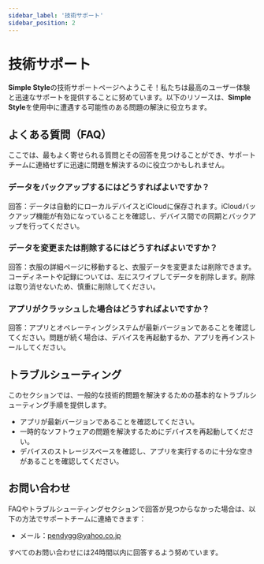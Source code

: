 ```yaml
---
sidebar_label: '技術サポート'
sidebar_position: 2
---
```


# 技術サポート

**Simple Style**の技術サポートページへようこそ！私たちは最高のユーザー体験と迅速なサポートを提供することに努めています。以下のリソースは、**Simple Style**を使用中に遭遇する可能性のある問題の解決に役立ちます。

## よくある質問（FAQ）

ここでは、最もよく寄せられる質問とその回答を見つけることができ、サポートチームに連絡せずに迅速に問題を解決するのに役立つかもしれません。

### データをバックアップするにはどうすればよいですか？
回答：データは自動的にローカルデバイスとiCloudに保存されます。iCloudバックアップ機能が有効になっていることを確認し、デバイス間での同期とバックアップを行ってください。

### データを変更または削除するにはどうすればよいですか？
回答：衣服の詳細ページに移動すると、衣服データを変更または削除できます。コーディネートや記録については、左にスワイプしてデータを削除します。削除は取り消せないため、慎重に削除してください。

### アプリがクラッシュした場合はどうすればよいですか？
回答：アプリとオペレーティングシステムが最新バージョンであることを確認してください。問題が続く場合は、デバイスを再起動するか、アプリを再インストールしてください。

## トラブルシューティング

このセクションでは、一般的な技術的問題を解決するための基本的なトラブルシューティング手順を提供します。

- アプリが最新バージョンであることを確認してください。
- 一時的なソフトウェアの問題を解決するためにデバイスを再起動してください。
- デバイスのストレージスペースを確認し、アプリを実行するのに十分な空きがあることを確認してください。

## お問い合わせ

FAQやトラブルシューティングセクションで回答が見つからなかった場合は、以下の方法でサポートチームに連絡できます：

- メール：pendygg@yahoo.co.jp

すべてのお問い合わせには24時間以内に回答するよう努めています。
